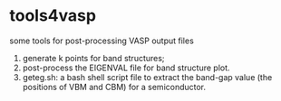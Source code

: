 # tools4vasp
some tools for post-processing VASP output files
1. generate k points for band structures;
2. post-process the EIGENVAL file for band structure plot.
3. geteg.sh: a bash shell script file to extract the band-gap value (the positions of VBM and CBM) for a semiconductor.
